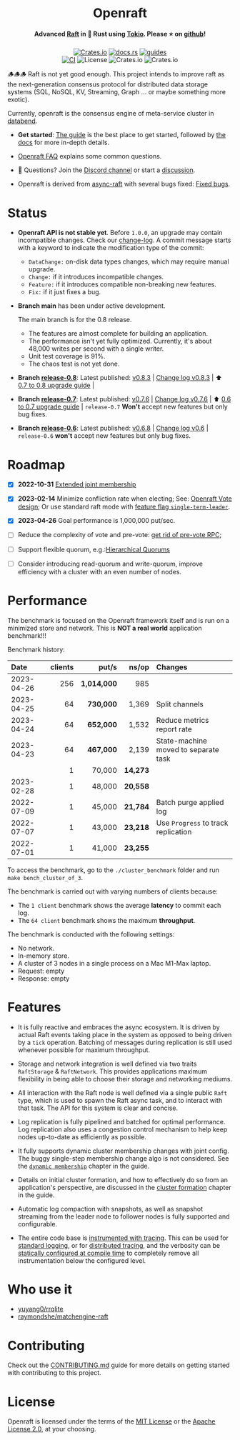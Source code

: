 <div align="center">
    <h1>Openraft</h1>
    <h4>
        Advanced <a href="https://raft.github.io/">Raft</a> in 🦀 Rust using <a href="https://tokio.rs/">Tokio</a>. Please ⭐ on <a href="https://github.com/datafuselabs/openraft">github</a>!
    </h4>


[![Crates.io](https://img.shields.io/crates/v/openraft.svg)](https://crates.io/crates/openraft)
[![docs.rs](https://docs.rs/openraft/badge.svg)](https://docs.rs/openraft)
[![guides](https://img.shields.io/badge/guide-%E2%86%97-brightgreen)](https://datafuselabs.github.io/openraft)
<br/>
[![CI](https://github.com/datafuselabs/openraft/actions/workflows/ci.yaml/badge.svg)](https://github.com/datafuselabs/openraft/actions/workflows/ci.yaml)
![License](https://img.shields.io/badge/license-MIT%2FApache--2.0-blue)
![Crates.io](https://img.shields.io/crates/d/openraft.svg)
![Crates.io](https://img.shields.io/crates/dv/openraft.svg)

</div>

🪵🪵🪵 Raft is not yet good enough.
This project intends to improve raft as the next-generation consensus protocol for distributed data storage systems (SQL, NoSQL, KV, Streaming, Graph ... or maybe something more exotic).

Currently, openraft is the consensus engine of meta-service cluster in [databend](https://github.com/datafuselabs/databend).


- **Get started**: [The guide](https://datafuselabs.github.io/openraft) is the best place to get started,
  followed by [the docs](https://docs.rs/openraft/latest/) for more in-depth details.

- [Openraft FAQ](https://datafuselabs.github.io/openraft/faq) explains some common questions.

- 🙌 Questions? Join the [Discord channel](https://discord.gg/ZKw3WG7FQ9) or start a [discussion](https://github.com/datafuselabs/openraft/discussions/new).

- Openraft is derived from [async-raft](https://docs.rs/crate/async-raft/latest) with several bugs fixed: [Fixed bugs](https://github.com/datafuselabs/openraft/blob/main/derived-from-async-raft.md).

# Status

- **Openraft API is not stable yet**. Before `1.0.0`, an upgrade may contain incompatible changes.
  Check our [change-log](https://github.com/datafuselabs/openraft/blob/main/change-log.md). A commit message starts with a keyword to indicate the modification type of the commit:

  - `DataChange:` on-disk data types changes, which may require manual upgrade.
  - `Change:` if it introduces incompatible changes. 
  - `Feature:` if it introduces compatible non-breaking new features.
  - `Fix:` if it just fixes a bug.

- **Branch main** has been under active development.

    The main branch is for the 0.8 release.

    - The features are almost complete for building an application.
    - The performance isn't yet fully optimized. Currently, it's about 48,000 writes per second with a single writer.
    - Unit test coverage is 91%.
    - The chaos test is not yet done.

- **Branch [release-0.8](https://github.com/datafuselabs/openraft/tree/release-0.8)**:
  Latest published: [v0.8.3](https://github.com/datafuselabs/openraft/tree/v0.8.3) | [Change log v0.8.3](https://github.com/datafuselabs/openraft/blob/release-0.8/change-log.md#v083) |
  ⬆️  [0.7 to 0.8 upgrade guide](https://datafuselabs.github.io/openraft/upgrade-v07-v08) |

- **Branch [release-0.7](https://github.com/datafuselabs/openraft/tree/release-0.7)**:
  Latest published: [v0.7.6](https://github.com/datafuselabs/openraft/tree/v0.7.6) | [Change log v0.7.6](https://github.com/datafuselabs/openraft/blob/release-0.7/change-log.md#v076) |
  ⬆️  [0.6 to 0.7 upgrade guide](https://datafuselabs.github.io/openraft/upgrade-v06-v07) |
  `release-0.7` **Won't** accept new features but only bug fixes.

- **Branch [release-0.6](https://github.com/datafuselabs/openraft/tree/release-0.6)**:
  Latest published: [v0.6.8](https://github.com/datafuselabs/openraft/tree/v0.6.8) | [Change log v0.6](https://github.com/datafuselabs/openraft/blob/release-0.6/change-log.md) |
  `release-0.6` **won't** accept new features but only bug fixes.

# Roadmap

- [x] **2022-10-31** [Extended joint membership](https://datafuselabs.github.io/openraft/extended-membership)

- [x] **2023-02-14** Minimize confliction rate when electing;
  See: [Openraft Vote design](https://datafuselabs.github.io/openraft/vote);
  Or use standard raft mode with [feature flag `single-term-leader`](https://datafuselabs.github.io/openraft/feature-flags).

- [x] **2023-04-26** Goal performance is 1,000,000 put/sec.

- [ ] Reduce the complexity of vote and pre-vote: [get rid of pre-vote RPC](https://github.com/datafuselabs/openraft/discussions/15);

- [ ] Support flexible quorum, e.g.:[Hierarchical Quorums](https://zookeeper.apache.org/doc/r3.5.9/zookeeperHierarchicalQuorums.html)

- [ ] Consider introducing read-quorum and write-quorum,
  improve efficiency with a cluster with an even number of nodes.


<!--
   - - [ ] Consider to separate log storage and log order storage.
   -   Leader only determines and replicates the index of log entries, not log
   -   payload.
      -->

# Performance

The benchmark is focused on the Openraft framework itself and is run on a
minimized store and network. This is **NOT a real world** application benchmark!!!

Benchmark history:

|  Date      | clients | put/s         | ns/op      | Changes                              |
| :--        | --:     | --:           | --:        | :--                                  |
| 2023-04-26 | 256     | **1,014,000** |      985   |                                      |
| 2023-04-25 |  64     |   **730,000** |    1,369   | Split channels                       |
| 2023-04-24 |  64     |   **652,000** |    1,532   | Reduce metrics report rate           |
| 2023-04-23 |  64     |   **467,000** |    2,139   | State-machine moved to separate task |
|            |   1     |      70,000   | **14,273** |                                      |
| 2023-02-28 |   1     |      48,000   | **20,558** |                                      |
| 2022-07-09 |   1     |      45,000   | **21,784** | Batch purge applied log              |
| 2022-07-07 |   1     |      43,000   | **23,218** | Use `Progress` to track replication  |
| 2022-07-01 |   1     |      41,000   | **23,255** |                                      |


To access the benchmark, go to the `./cluster_benchmark` folder and run `make
bench_cluster_of_3`.

The benchmark is carried out with varying numbers of clients because:
- The `1 client` benchmark shows the average **latency** to commit each log.
- The `64 client` benchmark shows the maximum **throughput**.

The benchmark is conducted with the following settings:
- No network.
- In-memory store.
- A cluster of 3 nodes in a single process on a Mac M1-Max laptop.
- Request: empty
- Response: empty


# Features

- It is fully reactive and embraces the async ecosystem.
  It is driven by actual Raft events taking place in the system as opposed to being driven by a `tick` operation.
  Batching of messages during replication is still used whenever possible for maximum throughput.

- Storage and network integration is well defined via two traits `RaftStorage` & `RaftNetwork`.
  This provides applications maximum flexibility in being able to choose their storage and networking mediums.

- All interaction with the Raft node is well defined via a single public `Raft` type, which is used to spawn the Raft async task, and to interact with that task.
  The API for this system is clear and concise.

- Log replication is fully pipelined and batched for optimal performance.
  Log replication also uses a congestion control mechanism to help keep nodes up-to-date as efficiently as possible.

- It fully supports dynamic cluster membership changes with joint config.
  The buggy single-step membership change algo is not considered.
  See the [`dynamic membership`](https://datafuselabs.github.io/openraft/dynamic-membership) chapter in the guide.

- Details on initial cluster formation, and how to effectively do so from an application's perspective,
  are discussed in the [cluster formation](https://datafuselabs.github.io/openraft/cluster-formation) chapter in the guide.

- Automatic log compaction with snapshots, as well as snapshot streaming from the leader node to follower nodes is fully supported and configurable.

- The entire code base is [instrumented with tracing](https://docs.rs/tracing/).
  This can be used for [standard logging](https://docs.rs/tracing/latest/tracing/index.html#log-compatibility), or for [distributed tracing](https://docs.rs/tracing/latest/tracing/index.html#related-crates), and the verbosity can be [statically configured at compile time](https://docs.rs/tracing/latest/tracing/level_filters/index.html) to completely remove all instrumentation below the configured level.


# Who use it

- [yuyang0/rrqlite](https://github.com/yuyang0/rrqlite)
- [raymondshe/matchengine-raft](https://github.com/raymondshe/matchengine-raft)

# Contributing

Check out the [CONTRIBUTING.md](https://github.com/datafuselabs/openraft/blob/master/CONTRIBUTING.md) guide for more details on getting started with contributing to this project.

# License

Openraft is licensed under the terms of the [MIT License](https://en.wikipedia.org/wiki/MIT_License#License_terms) or the [Apache License 2.0](http://www.apache.org/licenses/LICENSE-2.0), at your choosing.
